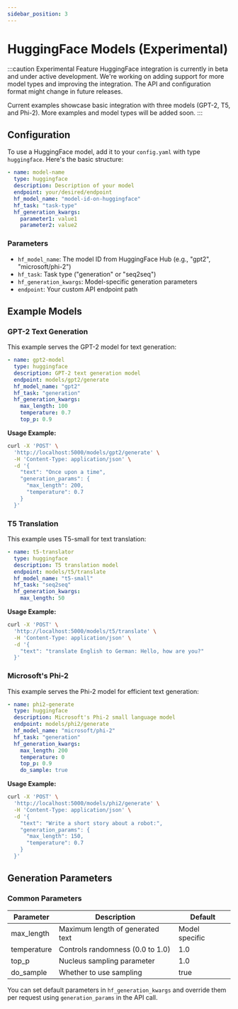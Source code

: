 ```yaml
---
sidebar_position: 3
---
```


# HuggingFace Models (Experimental)

:::caution Experimental Feature
HuggingFace integration is currently in beta and under active development. We're working on adding support for more model types and improving the integration. The API and configuration format might change in future releases.

Current examples showcase basic integration with three models (GPT-2, T5, and Phi-2). More examples and model types will be added soon.
:::

## Configuration

To use a HuggingFace model, add it to your `config.yaml` with type `huggingface`. Here's the basic structure:

```yaml
- name: model-name
  type: huggingface
  description: Description of your model
  endpoint: your/desired/endpoint
  hf_model_name: "model-id-on-huggingface"
  hf_task: "task-type"
  hf_generation_kwargs:
    parameter1: value1
    parameter2: value2
```

### Parameters

- `hf_model_name`: The model ID from HuggingFace Hub (e.g., "gpt2", "microsoft/phi-2")
- `hf_task`: Task type ("generation" or "seq2seq")
- `hf_generation_kwargs`: Model-specific generation parameters
- `endpoint`: Your custom API endpoint path

## Example Models

### GPT-2 Text Generation

This example serves the GPT-2 model for text generation:

```yaml
- name: gpt2-model
  type: huggingface
  description: GPT-2 text generation model
  endpoint: models/gpt2/generate
  hf_model_name: "gpt2"
  hf_task: "generation"
  hf_generation_kwargs:
    max_length: 100
    temperature: 0.7
    top_p: 0.9
```

**Usage Example:**
```bash
curl -X 'POST' \
  'http://localhost:5000/models/gpt2/generate' \
  -H 'Content-Type: application/json' \
  -d '{
    "text": "Once upon a time",
    "generation_params": {
      "max_length": 200,
      "temperature": 0.7
    }
  }'
```

### T5 Translation

This example uses T5-small for text translation:

```yaml
- name: t5-translator
  type: huggingface
  description: T5 translation model
  endpoint: models/t5/translate
  hf_model_name: "t5-small"
  hf_task: "seq2seq"
  hf_generation_kwargs:
    max_length: 50
```

**Usage Example:**
```bash
curl -X 'POST' \
  'http://localhost:5000/models/t5/translate' \
  -H 'Content-Type: application/json' \
  -d '{
    "text": "translate English to German: Hello, how are you?"
  }'
```

### Microsoft's Phi-2

This example serves the Phi-2 model for efficient text generation:

```yaml
- name: phi2-generate
  type: huggingface
  description: Microsoft's Phi-2 small language model
  endpoint: models/phi2/generate
  hf_model_name: "microsoft/phi-2"
  hf_task: "generation"
  hf_generation_kwargs:
    max_length: 200
    temperature: 0
    top_p: 0.9
    do_sample: true
```

**Usage Example:**
```bash
curl -X 'POST' \
  'http://localhost:5000/models/phi2/generate' \
  -H 'Content-Type: application/json' \
  -d '{
    "text": "Write a short story about a robot:",
    "generation_params": {
      "max_length": 150,
      "temperature": 0.7
    }
  }'
```

## Generation Parameters

### Common Parameters

| Parameter | Description | Default |
|-----------|-------------|---------|
| max_length | Maximum length of generated text | Model specific |
| temperature | Controls randomness (0.0 to 1.0) | 1.0 |
| top_p | Nucleus sampling parameter | 1.0 |
| do_sample | Whether to use sampling | true |

You can set default parameters in `hf_generation_kwargs` and override them per request using `generation_params` in the API call.
